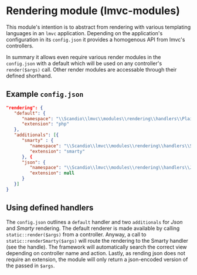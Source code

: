 # Rendering module (lmvc-modules)

This module's intention is to abstract from rendering with various templating languages in an `lmvc` application.
Depending on the application's configuration in its `config.json` it provides a homogenous API from lmvc's controllers.

In summary it allows even require various render modules in the `config.json` with a default which will be used
on any controller's `render($args)` call. Other render modules are accessable through their defined shorthand.

## Example `config.json`

```json
"rendering": {
   "default": {
      "namespace": "\\Scandio\\lmvc\\modules\\rendering\\handlers\\Plain",
      "extension": "php"
   },
   "additionals": [{
      "smarty" : {
         "namespace": "\\Scandio\\lmvc\\modules\\rendering\\handlers\\Smarty",
         "extension": "smarty"
      }, {
      "json": {
         "namespace": "\\Scandio\\lmvc\\modules\\rendering\\handlers\\Json",
         "extension": null
      }
   }]
}
```

## Using defined handlers

The `config.json` outlines a `default` handler and two `additionals` for *Json* and *Smarty* rendering. The default
renderer is made available by calling `static::render($args)` from a controller. Anyway, a call to `static::renderSmarty($args)`
will route the rendering to the Smarty handler (see the handle). The framework will automatically search the
correct view depending on controller name and action. Lastly, as rending json does not require an extension, the
module will only return a json-encoded version of the passed in `$args`.